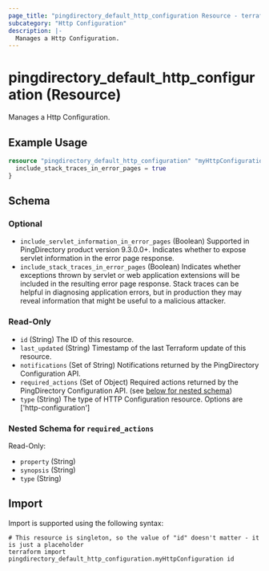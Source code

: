 ```yaml
---
page_title: "pingdirectory_default_http_configuration Resource - terraform-provider-pingdirectory"
subcategory: "Http Configuration"
description: |-
  Manages a Http Configuration.
---
```


# pingdirectory_default_http_configuration (Resource)

Manages a Http Configuration.

## Example Usage

```terraform
resource "pingdirectory_default_http_configuration" "myHttpConfiguration" {
  include_stack_traces_in_error_pages = true
}
```

<!-- schema generated by tfplugindocs -->
## Schema

### Optional

- `include_servlet_information_in_error_pages` (Boolean) Supported in PingDirectory product version 9.3.0.0+. Indicates whether to expose servlet information in the error page response.
- `include_stack_traces_in_error_pages` (Boolean) Indicates whether exceptions thrown by servlet or web application extensions will be included in the resulting error page response. Stack traces can be helpful in diagnosing application errors, but in production they may reveal information that might be useful to a malicious attacker.

### Read-Only

- `id` (String) The ID of this resource.
- `last_updated` (String) Timestamp of the last Terraform update of this resource.
- `notifications` (Set of String) Notifications returned by the PingDirectory Configuration API.
- `required_actions` (Set of Object) Required actions returned by the PingDirectory Configuration API. (see [below for nested schema](#nestedatt--required_actions))
- `type` (String) The type of HTTP Configuration resource. Options are ['http-configuration']

<a id="nestedatt--required_actions"></a>
### Nested Schema for `required_actions`

Read-Only:

- `property` (String)
- `synopsis` (String)
- `type` (String)

## Import

Import is supported using the following syntax:

```shell
# This resource is singleton, so the value of "id" doesn't matter - it is just a placeholder
terraform import pingdirectory_default_http_configuration.myHttpConfiguration id
```

